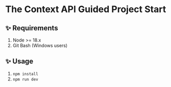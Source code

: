 # The Context API Guided Project Start

## ✨ Requirements

1. Node >= 18.x
2. Git Bash (Windows users)

## ✨ Usage

1. `npm install`
2. `npm run dev`
